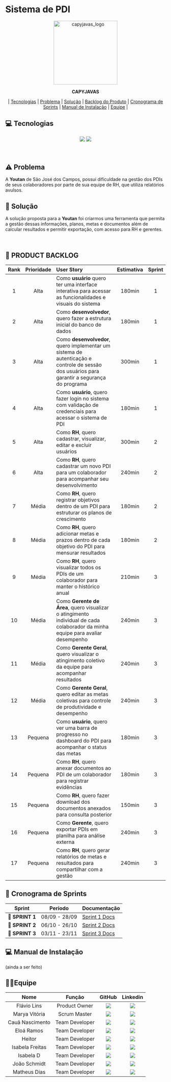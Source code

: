 # Sistema de PDI

<p align="center">
  <img width="200" alt="capyjavas_logo" src="" />
</p>

<div align="center">
  <b>CAPYJAVAS</b>
</div>

<p align="center">
  | <a href ="#tecnologias">Tecnologias</a> |
  <a href ="#problema"> Problema</a>  |
  <a href ="#solucao"> Solução</a>  |   
  <a href ="#backlog"> Backlog do Produto</a>  |
  <a href ="#sprint"> Cronograma de Sprints</a>  |
  <a href ="#manual">Manual de Instalação</a>  | 
  <a href ="#equipe"> Equipe</a> |
</p>

## 💻 Tecnologias <a id="tecnologias"></a>

<h4 align="center">

 <a href="https://github.com/"><img src="https://img.shields.io/badge/github-%23121011.svg?style=for-the-badge&logo=github&logoColor=white"/></a>
 <a href="https://www.figma.com/"><img src="https://img.shields.io/badge/Figma-F24E1E?style=for-the-badge&logo=figma&logoColor=white"/></a>
</h4>

<br>

## ⚠️ Problema <a id="problema"></a>
A **Youtan** de São José dos Campos, possui dificuldade na gestão dos PDIs de seus colaboradores por parte de sua equipe de RH, que utiliza relatórios avulsos.

## 📌 Solução <a id="solucao"></a>
A solução proposta para a **Youtan** foi criarmos uma ferramenta que permita a gestão dessas informações, planos, metas e documentos além de calcular resultados e permitir exportação, com acesso para RH e gerentes.

<br>

## 📝 PRODUCT BACKLOG <a id="backlog"></a>

|   Rank  |   Prioridade   |   User Story   |   Estimativa   |   Sprint   |
|:------:|:-----:|:-----|:------:|:------:|
|1|   Alta   |Como **usuário** quero ter uma interface interativa para acessar as funcionalidades e visuais do sistema|   180min   |1|
|2|   Alta   |Como **desenvolvedor**, quero fazer a estrutura inicial do banco de dados|   180min   |1|
|3|   Alta   |Como **desenvolvedor**, quero implementar um sistema de autenticação e controle de sessão dos usuários para garantir a segurança do programa|   300min   |1|
|4|   Alta   |Como **usuário**, quero fazer login no sistema com validação de credenciais para acessar o sistema de PDI|   180min   |1|
|5|   Alta   |Como **RH**, quero cadastrar, visualizar, editar e excluir usuários|   300min   |2|
|6|   Alta   |Como **RH**, quero cadastrar um novo PDI para um colaborador para acompanhar seu desenvolvimento|   240min   |2|
|7|   Média   |Como **RH**, quero registrar objetivos dentro de um PDI para estruturar os planos de crescimento|   180min   |2|
|8|  Média   |Como **RH**, quero adicionar metas e prazos dentro de cada objetivo do PDI para mensurar resultados|   180min   |2|
|9|  Média   |Como **RH**, quero visualizar todos os PDIs de um colaborador para manter o histórico anual|   210min   |3|
|10|  Média   |Como **Gerente de Área**, quero visualizar o atingimento individual de cada colaborador da minha equipe para avaliar desempenho|   240min   |3|
|11|  Média   |Como **Gerente Geral**, quero visualizar o atingimento coletivo da equipe para acompanhar resultados|   240min   |3|
|12|  Média   |Como **Gerente Geral**, quero editar as metas coletivas para controle de produtividade e desempenho|   240min   |3|
|13|   Pequena   |Como **usuário**, quero ver uma barra de progresso no dashboard do PDI para acompanhar o status das metas|   180min   |3|
|14|   Pequena   |Como **RH**, quero anexar documentos ao PDI de um colaborador para registrar evidências|   180min   |3|
|15|   Pequena   |Como **RH**, quero fazer download dos documentos anexados para consulta posterior|   150min   |3|
|16|   Pequena   |Como **Gerente**, quero exportar PDIs em planilha para análise externa|   240min   |3|
|17|   Pequena   |Como **RH**, quero gerar relatórios de metas e resultados para compartilhar com a gestão|   240min   |3|

## 📅 Cronograma de Sprints

| Sprint          |    Período    | Documentação                                     |
| --------------- | :-----------: | ------------------------------------------------ |
| 🔖 **SPRINT 1** | 08/09 - 28/09 | [Sprint 1 Docs]() |
| 🔖 **SPRINT 2** | 06/10 - 26/10 | [Sprint 2 Docs]() |
| 🔖 **SPRINT 3** | 03/11 - 23/11 | [Sprint 3 Docs]() |

## 💻 Manual de Instalação <a id="manual"></a>
(ainda a ser feito) 

## 👩‍💻Equipe <a id="equipe"></a>

|       Nome       |     Função     |                                                                            GitHub                                                                             |                                                                                               Linkedin                                                                                               |
| :--------------: | :------------: | :-----------------------------------------------------------------------------------------------------------------------------------------------------------: | :--------------------------------------------------------------------------------------------------------------------------------------------------------------------------------------------------: |
|  Flávio Lins   | Product Owner  |    <a href='https://github.com/hmlflavio'><img src="https://img.shields.io/badge/github-%23121011.svg?style=for-the-badge&logo=github&logoColor=white"></a>     |          <a href='https://www.linkedin.com/in/fl%C3%A1vio-lins/'><img src='https://img.shields.io/badge/linkedin-%230077B5.svg?style=for-the-badge&logo=linkedin&logoColor=white'></a>           |
|  Marya Vitória   | Scrum Master |   <a href='https://github.com/mavygarcia'><img src="https://img.shields.io/badge/github-%23121011.svg?style=for-the-badge&logo=github&logoColor=white"></a>   |      <a href='https://www.linkedin.com/in/marya-vitória-garcia-246b77332'><img src='https://img.shields.io/badge/linkedin-%230077B5.svg?style=for-the-badge&logo=linkedin&logoColor=white'></a>      |
| Cauã Nascimento  | Team Developer |    <a href='https://github.com/LoadCG'><img src="https://img.shields.io/badge/github-%23121011.svg?style=for-the-badge&logo=github&logoColor=white"></a>     | <a href='https://www.linkedin.com/in/cauan-gabriel-nascimento-a3a1492ab?utm_source=share&utm_campaign=share_via&utm_content=profile&utm_medium=android_app'><img src='https://img.shields.io/badge/linkedin-%230077B5.svg?style=for-the-badge&logo=linkedin&logoColor=white'></a> 
|    Eloá Ramos    | Team Developer |   <a href='https://github.com/eloa-ramos'><img src="https://img.shields.io/badge/github-%23121011.svg?style=for-the-badge&logo=github&logoColor=white"></a>   |       <a href='www.linkedin.com/in/eloá-ramos-costa-da-silva-169250359'><img src='https://img.shields.io/badge/linkedin-%230077B5.svg?style=for-the-badge&logo=linkedin&logoColor=white'></a>        |
|   Heitor    | Team Developer | <a href='https://github.com/DanielDPereira'><img src="https://img.shields.io/badge/github-%23121011.svg?style=for-the-badge&logo=github&logoColor=white"></a> |      <a href='https://www.linkedin.com/in/daniel-dias-pereira-40219425b/'><img src='https://img.shields.io/badge/linkedin-%230077B5.svg?style=for-the-badge&logo=linkedin&logoColor=white'></a>      |
|   Isabela Freitas    | Team Developer | <a href='https://github.com/DanielDPereira'><img src="https://img.shields.io/badge/github-%23121011.svg?style=for-the-badge&logo=github&logoColor=white"></a> |      <a href='https://www.linkedin.com/in/daniel-dias-pereira-40219425b/'><img src='https://img.shields.io/badge/linkedin-%230077B5.svg?style=for-the-badge&logo=linkedin&logoColor=white'></a>      |
|   Isabela D  | Team Developer | <a href='https://github.com/DanielDPereira'><img src="https://img.shields.io/badge/github-%23121011.svg?style=for-the-badge&logo=github&logoColor=white"></a> |      <a href='https://www.linkedin.com/in/daniel-dias-pereira-40219425b/'><img src='https://img.shields.io/badge/linkedin-%230077B5.svg?style=for-the-badge&logo=linkedin&logoColor=white'></a>      |
|   João Schmidt    | Team Developer | <a href='https://github.com/DanielDPereira'><img src="https://img.shields.io/badge/github-%23121011.svg?style=for-the-badge&logo=github&logoColor=white"></a> |      <a href='https://www.linkedin.com/in/daniel-dias-pereira-40219425b/'><img src='https://img.shields.io/badge/linkedin-%230077B5.svg?style=for-the-badge&logo=linkedin&logoColor=white'></a>      |
|   Matheus Dias    | Team Developer | <a href='https://github.com/DanielDPereira'><img src="https://img.shields.io/badge/github-%23121011.svg?style=for-the-badge&logo=github&logoColor=white"></a> |      <a href='https://www.linkedin.com/in/daniel-dias-pereira-40219425b/'><img src='https://img.shields.io/badge/linkedin-%230077B5.svg?style=for-the-badge&logo=linkedin&logoColor=white'></a>      |
